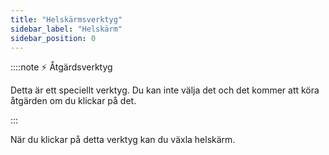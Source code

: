 ```yaml
---
title: "Helskärmsverktyg"
sidebar_label: "Helskärm"
sidebar_position: 0
---
```


::::note ⚡ Åtgärdsverktyg

Detta är ett speciellt verktyg. Du kan inte välja det och det kommer att köra åtgärden om du klickar på det.

:::

När du klickar på detta verktyg kan du växla helskärm.
